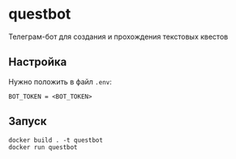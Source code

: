 # questbot
Телеграм-бот для создания и прохождения текстовых квестов


## Настройка
Нужно положить в файл `.env`:
```
BOT_TOKEN = <BOT_TOKEN>
```

## Запуск
```
docker build . -t questbot
docker run questbot
```
